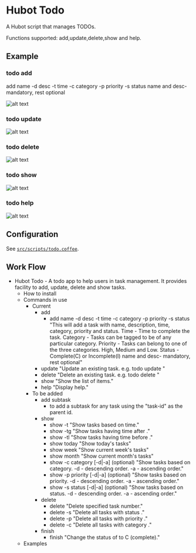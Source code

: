 # Hubot Todo

A Hubot script that manages TODOs.

Functions supported: add,update,delete,show and help.

## Example
### todo add <task>

  add name -d desc -t time -c category -p priority -s status
  name and desc- mandatory, rest optional

![alt text](https://github.com/vishals79/hubot-todo/blob/master/etc/todo-add.jpg "todo add")

### todo update <task-number> <modified-task-desc>
![alt text](https://github.com/vishals79/hubot-todo/blob/master/etc/todo-update.jpg "todo update")

### todo delete <task-number>
![alt text](https://github.com/vishals79/hubot-todo/blob/master/etc/todo-delete.jpg "todo delete")

### todo show
![alt text](https://github.com/vishals79/hubot-todo/blob/master/etc/todo-show.jpg "todo show")

### todo help
![alt text](https://github.com/vishals79/hubot-todo/blob/master/etc/todo-help.jpg "todo help")

## Configuration
See [`src/scripts/todo.coffee`](src/scripts/todo.coffee).

## Work Flow

- Hubot Todo - A todo app to help users in task management. It provides facility to add, update, delete and show tasks.
  - How to install
  - Commands in use
    - Current
      - add 
        - add name -d desc -t time -c category -p priority -s status
          "This will add a task with name, description, time, category, priority and status.
          Time - Time to complete the task.
          Category - Tasks can be tagged to be of any particular category.
          Priority - Tasks can belong to one of the three categories. High, Medium and Low.
          Status - Complete(C) or Incomplete(I)
          name and desc- mandatory, rest optional"
      - update
        "Update an existing task. e.g. todo update <task-number>"
      - delete
        "Delete an existing task. e.g. todo delete <task-number>"
      - show
        "Show the list of items."
      - help
        "Display help."
    - To be added
      - add subtask
        - to add a subtask for any task using the "task-id" as the parent id.
      - show
        - show -t <time>
          "Show tasks based on time."
        - show -tg <time>
          "Show tasks having time after <time>."
        - show -tl <time>
          "Show tasks having time before <time>."
        - show today
          "Show today's tasks"
        - show week
          "Show current week's tasks"
        - show month
          "Show current month's tasks"
        - show -c category [-d|-a] (optional)
          "Show tasks based on category.
          -d - descending order. 
          -a - ascending order."
        - show -p priority  [-d|-a] (optional)
          "Show tasks based on priority.
          -d - descending order.
          -a - ascending order."
        - show -s status [-d|-a] (optional)
          "Show tasks based on status.
          -d - descending order.
          -a - ascending order."
      - delete
        - delete <task-number>
          "Delete specified task number."
        - delete -s <status>
          "Delete all tasks with status <status>."
        - delete -p <priority>
          "Delete all tasks with priority <priority>."
        - delete -c <category>
          "Delete all tasks with category <category>."
      - finish
        - finish <task-number>
          "Change the status of <task-number> to C (complete)."
  - Examples



